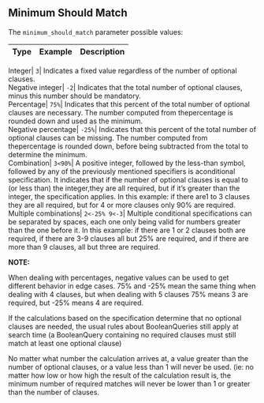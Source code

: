 ## Minimum Should Match

The `minimum_should_match` parameter possible values:

Type | Example | Description  
---|---|---  
  
  Integer| `3`| Indicates a fixed value regardless of the number of optional clauses.    
  Negative integer| `-2`| Indicates that the total number of optional clauses, minus this number should be mandatory.    
  Percentage| `75%`| Indicates that this percent of the total number of optional clauses are necessary. The number computed from thepercentage is rounded down and used as the minimum.    
  Negative percentage| `-25%`| Indicates that this percent of the total number of optional clauses can be missing. The number computed from thepercentage is rounded down, before being subtracted from the total to determine the minimum.    
  Combination| `3<90%`| A positive integer, followed by the less-than symbol, followed by any of the previously mentioned specifiers is aconditional specification. It indicates that if the number of optional clauses is equal to (or less than) the integer,they are all required, but if it’s greater than the integer, the specification applies. In this example: if there are1 to 3 clauses they are all required, but for 4 or more clauses only 90% are required.    Multiple 
  combinations| `2<-25% 9<-3`| Multiple conditional specifications can be separated by spaces, each one only being valid for numbers greater than the one before it. In this example: if there are 1 or 2 clauses both are required, if there are 3-9 clauses all but 25% are required, and if there are more than 9 clauses, all but three are required.  
  
 **NOTE:**

When dealing with percentages, negative values can be used to get different behavior in edge cases. 75% and -25% mean the same thing when dealing with 4 clauses, but when dealing with 5 clauses 75% means 3 are required, but -25% means 4 are required.

If the calculations based on the specification determine that no optional clauses are needed, the usual rules about BooleanQueries still apply at search time (a BooleanQuery containing no required clauses must still match at least one optional clause)

No matter what number the calculation arrives at, a value greater than the number of optional clauses, or a value less than 1 will never be used. (ie: no matter how low or how high the result of the calculation result is, the minimum number of required matches will never be lower than 1 or greater than the number of clauses.
